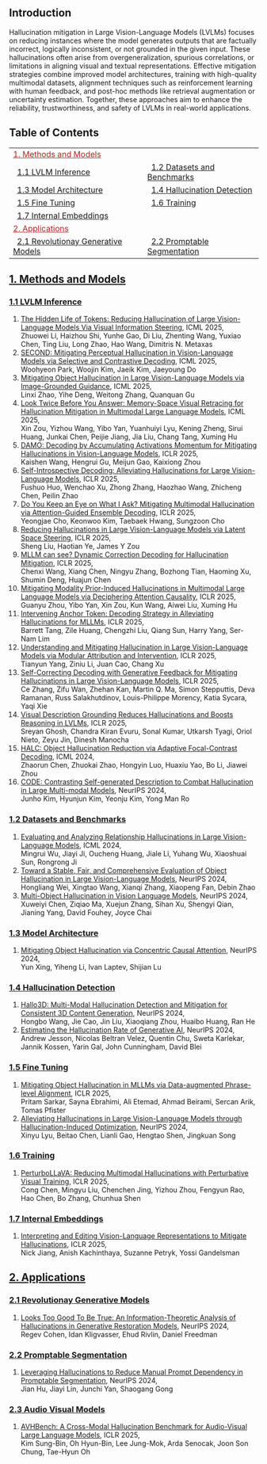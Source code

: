 ## Introduction

Hallucination mitigation in Large Vision-Language Models (LVLMs) focuses on reducing instances where the model generates outputs that are factually incorrect, logically inconsistent, or not grounded in the given input. These hallucinations often arise from overgeneralization, spurious correlations, or limitations in aligning visual and textual representations. Effective mitigation strategies combine improved model architectures, training with high-quality multimodal datasets, alignment techniques such as reinforcement learning with human feedback, and post-hoc methods like retrieval augmentation or uncertainty estimation. Together, these approaches aim to enhance the reliability, trustworthiness, and safety of LVLMs in real-world applications.

## Table of Contents

<table>
<tr><td colspan="2"><a href="#1-methods-and-models" style="color:#B22222">1. Methods and Models</a></td></tr>
<tr>
  <td>&ensp;<a href="#11-lvlm-inference">1.1 LVLM Inference</a></td>
  <td>&ensp;<a href="#12-datasets-and-benchmarks">1.2 Datasets and Benchmarks</a></td>
</tr>
<tr>
  <td>&ensp;<a href="#13-model-architechture">1.3 Model Architecture</a></td>
  <td>&ensp;<a href="#14-hallucination-detection">1.4 Hallucination Detection</a></td>
</tr>
<tr>
  <td>&ensp;<a href="#15-fine-tuning">1.5 Fine Tuning</a></td>
  <td>&ensp;<a href="#16-training">1.6 Training</a></td>
</tr>
<tr>
  <td>&ensp;<a href="#17-internal-embeddings">1.7 Internal Embeddings</a></td>
  <!-- <td>&ensp;<a href="#16-training">1.6 Training</a></td> -->
</tr>

<tr><td colspan="2"><a href="#2-applications" style="color:#B22222">2. Applications</a></td></tr>
<tr>
  <td>&ensp;<a href="#21-revolutionary-generation-models">2.1 Revolutionay Generative Models</a></td>
  <td>&ensp;<a href="#22-revolutionary-generation-models">2.2 Promptable Segmentation</a></td>
</tr>
</table>


## [1. Methods and Models](#content)
### [1.1 LVLM Inference](#content)
1. [The Hidden Life of Tokens: Reducing Hallucination of Large Vision-Language Models Via Visual Information Steering](https://arxiv.org/abs/2502.03628), ICML 2025, \
Zhuowei Li, Haizhou Shi, Yunhe Gao, Di Liu, Zhenting Wang, Yuxiao Chen, Ting Liu, Long Zhao, Hao Wang, Dimitris N. Metaxas
1. [SECOND: Mitigating Perceptual Hallucination in Vision-Language Models via Selective and Contrastive Decoding](https://arxiv.org/abs/2506.08391), ICML 2025, \
Woohyeon Park, Woojin Kim, Jaeik Kim, Jaeyoung Do
1. [Mitigating Object Hallucination in Large Vision-Language Models via Image-Grounded Guidance](https://arxiv.org/abs/2402.08680), ICML 2025, \
Linxi Zhao, Yihe Deng, Weitong Zhang, Quanquan Gu
1. [Look Twice Before You Answer: Memory-Space Visual Retracing for Hallucination Mitigation in Multimodal Large Language Models](https://arxiv.org/abs/2410.03577), ICML 2025, \
Xin Zou, Yizhou Wang, Yibo Yan, Yuanhuiyi Lyu, Kening Zheng, Sirui Huang, Junkai Chen, Peijie Jiang, Jia Liu, Chang Tang, Xuming Hu
1. [DAMO: Decoding by Accumulating Activations Momentum for Mitigating Hallucinations in Vision-Language Models](https://iclr.cc/virtual/2025/poster/30108), ICLR 2025, \
Kaishen Wang, Hengrui Gu, Meijun Gao, Kaixiong Zhou
1. [Self-Introspective Decoding: Alleviating Hallucinations for Large Vision-Language Models](https://iclr.cc/virtual/2025/poster/28166), ICLR 2025, \
Fushuo Huo, Wenchao Xu, Zhong Zhang, Haozhao Wang, Zhicheng Chen, Peilin Zhao
1. [Do You Keep an Eye on What I Ask? Mitigating Multimodal Hallucination via Attention-Guided Ensemble Decoding](https://iclr.cc/virtual/2025/poster/27655), ICLR 2025, \
Yeongjae Cho, Keonwoo Kim, Taebaek Hwang, Sungzoon Cho
1. [Reducing Hallucinations in Large Vision-Language Models via Latent Space Steering](https://iclr.cc/virtual/2025/poster/30013), ICLR 2025, \
Sheng Liu, Haotian Ye, James Y Zou
1. [MLLM can see? Dynamic Correction Decoding for Hallucination Mitigation](https://iclr.cc/virtual/2025/poster/30978), ICLR 2025, \
Chenxi Wang, Xiang Chen, Ningyu Zhang, Bozhong Tian, Haoming Xu, Shumin Deng, Huajun Chen
1. [Mitigating Modality Prior-Induced Hallucinations in Multimodal Large Language Models via Deciphering Attention Causality](https://iclr.cc/virtual/2025/poster/30629), ICLR 2025, \
Guanyu Zhou, Yibo Yan, Xin Zou, Kun Wang, Aiwei Liu, Xuming Hu
1. [Intervening Anchor Token: Decoding Strategy in Alleviating Hallucinations for MLLMs](https://iclr.cc/virtual/2025/poster/27678), ICLR 2025, \
Barrett Tang, Zile Huang, Chengzhi Liu, Qiang Sun, Harry Yang, Ser-Nam Lim
1. [Understanding and Mitigating Hallucination in Large Vision-Language Models via Modular Attribution and Intervention](https://iclr.cc/virtual/2025/poster/30556), ICLR 2025, \
Tianyun Yang, Ziniu Li, Juan Cao, Chang Xu
1. [Self-Correcting Decoding with Generative Feedback for Mitigating Hallucinations in Large Vision-Language Models](https://iclr.cc/virtual/2025/poster/28052), ICLR 2025, \
Ce Zhang, Zifu Wan, Zhehan Kan, Martin Q. Ma, Simon Stepputtis, Deva Ramanan, Russ Salakhutdinov, Louis-Philippe Morency, Katia Sycara, Yaqi Xie
1. [Visual Description Grounding Reduces Hallucinations and Boosts Reasoning in LVLMs](https://iclr.cc/virtual/2025/poster/31078), ICLR 2025, \
Sreyan Ghosh, Chandra Kiran Evuru, Sonal Kumar, Utkarsh Tyagi, Oriol Nieto, Zeyu Jin, Dinesh Manocha
1. [HALC: Object Hallucination Reduction via Adaptive Focal-Contrast Decoding](https://arxiv.org/abs/2403.00425), ICML 2024, \
Zhaorun Chen, Zhuokai Zhao, Hongyin Luo, Huaxiu Yao, Bo Li, Jiawei Zhou
1. [CODE: Contrasting Self-generated Description to Combat Hallucination in Large Multi-modal Models](https://arxiv.org/abs/2406.01920), NeurIPS 2024, \
Junho Kim, Hyunjun Kim, Yeonju Kim, Yong Man Ro


### [1.2 Datasets and Benchmarks](#content)
1. [Evaluating and Analyzing Relationship Hallucinations in Large Vision-Language Models](https://arxiv.org/abs/2406.16449), ICML 2024, \
Mingrui Wu, Jiayi Ji, Oucheng Huang, Jiale Li, Yuhang Wu, Xiaoshuai Sun, Rongrong Ji
1. [Toward a Stable, Fair, and Comprehensive Evaluation of Object Hallucination in Large Vision-Language Models](https://nips.cc/virtual/2024/poster/93023), NeurIPS 2024, \
Hongliang Wei, Xingtao Wang, Xianqi Zhang, Xiaopeng Fan, Debin Zhao
1. [Multi-Object Hallucination in Vision Language Models](https://nips.cc/virtual/2024/poster/95666), NeurIPS 2024, \
Xuweiyi Chen, Ziqiao Ma, Xuejun Zhang, Sihan Xu, Shengyi Qian, Jianing Yang, David Fouhey, Joyce Chai

### [1.3 Model Architecture](#content)
1. [Mitigating Object Hallucination via Concentric Causal Attention](https://arxiv.org/abs/2410.15926), NeurIPS 2024, \
Yun Xing, Yiheng Li, Ivan Laptev, Shijian Lu

### [1.4 Hallucination Detection](#content)
1. [Hallo3D: Multi-Modal Hallucination Detection and Mitigation for Consistent 3D Content Generation](https://proceedings.neurips.cc/paper_files/paper/2024/hash/d75660d6eb0ce31360c768fef85301dd-Abstract-Conference.html), NeurIPS 2024, \
Hongbo Wang, Jie Cao, Jin Liu, Xiaoqiang Zhou, Huaibo Huang, Ran He
1. [Estimating the Hallucination Rate of Generative AI](https://nips.cc/virtual/2024/poster/95553), NeurIPS 2024, \
Andrew Jesson, Nicolas Beltran Velez, Quentin Chu, Sweta Karlekar, Jannik Kossen, Yarin Gal, John Cunningham, David Blei


### [1.5 Fine Tuning](#content)
1. [Mitigating Object Hallucination in MLLMs via Data-augmented Phrase-level Alignment](https://iclr.cc/virtual/2025/poster/27739), ICLR 2025, \
Pritam Sarkar, Sayna Ebrahimi, Ali Etemad, Ahmad Beirami, Sercan Arik, Tomas Pfister
1. [Alleviating Hallucinations in Large Vision-Language Models through Hallucination-Induced Optimization](https://nips.cc/virtual/2024/poster/95118), NeurIPS 2024, \
Xinyu Lyu, Beitao Chen, Lianli Gao, Hengtao Shen, Jingkuan Song

### [1.6 Training](#content)
1. [PerturboLLaVA: Reducing Multimodal Hallucinations with Perturbative Visual Training](https://iclr.cc/virtual/2025/poster/28657), ICLR 2025, \
Cong Chen, Mingyu Liu, Chenchen Jing, Yizhou Zhou, Fengyun Rao, Hao Chen, Bo Zhang, Chunhua Shen

### [1.7 Internal Embeddings](#content)
1. [Interpreting and Editing Vision-Language Representations to Mitigate Hallucinations](https://iclr.cc/virtual/2025/poster/30724), ICLR 2025, \
Nick Jiang, Anish Kachinthaya, Suzanne Petryk, Yossi Gandelsman


## [2. Applications](#content)
### [2.1 Revolutionay Generative Models](#content)
1. [Looks Too Good To Be True: An Information-Theoretic Analysis of Hallucinations in Generative Restoration Models](https://arxiv.org/abs/2405.16475), NeurIPS 2024, \
Regev Cohen, Idan Kligvasser, Ehud Rivlin, Daniel Freedman

### [2.2 Promptable Segmentation](#content)
1. [Leveraging Hallucinations to Reduce Manual Prompt Dependency in Promptable Segmentation](https://nips.cc/virtual/2024/poster/96318), NeurIPS 2024, \
Jian Hu, Jiayi Lin, Junchi Yan, Shaogang Gong

### [2.3 Audio Visual Models](#content)
1. [AVHBench: A Cross-Modal Hallucination Benchmark for Audio-Visual Large Language Models](https://iclr.cc/virtual/2025/poster/28638), ICLR 2025, \
Kim Sung-Bin, Oh Hyun-Bin, Lee Jung-Mok, Arda Senocak, Joon Son Chung, Tae-Hyun Oh